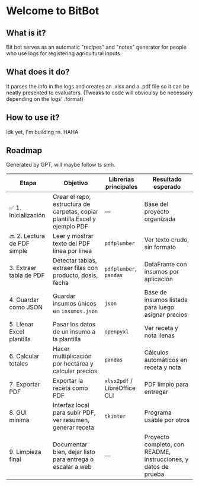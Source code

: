 # Welcome to BitBot

## What is it?

Bit bot serves as an automatic "recipes" and "notes" generator for people who use logs for registering agricultural inputs.

## What does it do?

It parses the info in the logs and creates an .xlsx and a .pdf file so it can be neatly presented to evaluators. (Tweaks to code will obvioulsy be necessary depending on the logs' .format)

## How to use it?

Idk yet, I'm building rn. HAHA

## Roadmap

Generated by GPT, will maybe follow ts smh.

| Etapa                       | Objetivo                                                                    | Librerías principales        | Resultado esperado                                              |
| --------------------------- | --------------------------------------------------------------------------- | ---------------------------- | --------------------------------------------------------------- |
| ✅ 1. Inicialización        | Crear el repo, estructura de carpetas, copiar plantilla Excel y ejemplo PDF | —                            | Base del proyecto organizada                                    |
| 🔜 2. Lectura de PDF simple | Leer y mostrar texto del PDF línea por línea                                | `pdfplumber`                 | Ver texto crudo, sin formato                                    |
| 3. Extraer tabla de PDF     | Detectar tablas, extraer filas con producto, dosis, fecha                   | `pdfplumber`, `pandas`       | DataFrame con insumos por aplicación                            |
| 4. Guardar como JSON        | Guardar insumos únicos en `insumos.json`                                    | `json`                       | Base de insumos listada para luego asignar precios              |
| 5. Llenar Excel plantilla   | Pasar los datos de un insumo a la plantilla                                 | `openpyxl`                   | Ver receta y nota llenas                                        |
| 6. Calcular totales         | Hacer multiplicación por hectárea y calcular precios                        | `pandas`                     | Cálculos automáticos en receta y nota                           |
| 7. Exportar PDF             | Exportar la receta como PDF                                                 | `xlsx2pdf` / LibreOffice CLI | PDF limpio para entregar                                        |
| 8. GUI mínima               | Interfaz local para subir PDF, ver resumen, generar receta                  | `tkinter`                    | Programa usable por otros                                       |
| 9. Limpieza final           | Documentar bien, dejar listo para entrega o escalar a web                   | —                            | Proyecto completo, con README, instrucciones, y datos de prueba |

